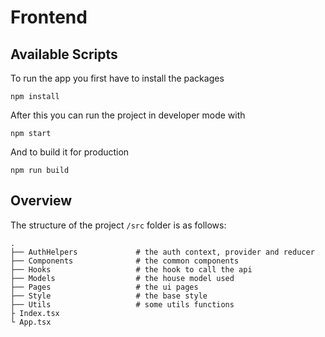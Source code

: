 # Frontend

## Available Scripts

To run the app you first have to install the packages
```shell
npm install
```
After this you can run the project in developer mode with
```shell
npm start
```
And to build it for production
```shell
npm run build
```


## Overview

The structure of the project `/src` folder is as follows:

    .
    ├── AuthHelpers             # the auth context, provider and reducer
    ├── Components              # the common components
    ├── Hooks                   # the hook to call the api
    ├── Models                  # the house model used 
    ├── Pages                   # the ui pages
    ├── Style                   # the base style
    ├── Utils                   # some utils functions
    ├ Index.tsx                 
    └ App.tsx

